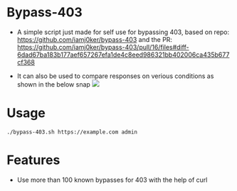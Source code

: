 # Bypass-403
- A simple script just made for self use for bypassing 403, based on repo: https://github.com/iamj0ker/bypass-403 and the PR: https://github.com/iamj0ker/bypass-403/pull/16/files#diff-6dad67ba183b177aef657267efa1de4c8eed986321bb402006ca435b677cf368

- It can also be used to compare responses on verious conditions as shown in the below snap
![](responses.jpg)

# Usage
`./bypass-403.sh https://example.com admin`


# Features
- Use more than 100 known bypasses for 403 with the help of curl



   

